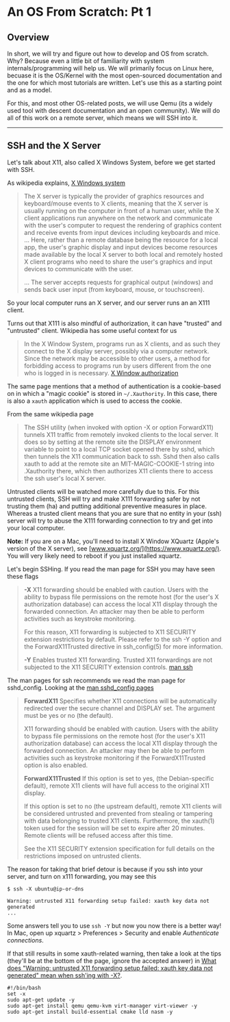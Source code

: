 # An OS From Scratch: Pt 1

## Overview

In short, we will try and figure out how to develop and OS from scratch.
Why? Because even a little bit of familiarity with system internals/programming will help us.
We will primarily focus on Linux here, becuase it is the OS/Kernel with the most open-sourced documentation and the
one for which most tutorials are written.
Let's use this as a starting point and as a model.

For this, and most other OS-related posts, we will use Qemu (its a widely used tool with descent documentation and an open community).
We will do all of this work on a remote server, which means we will SSH into it.

---

## SSH and the X Server

Let's talk about X11, also called X Windows System, before we get started with SSH.

As wikipedia explains, [X Windows system](https://en.wikipedia.org/wiki/X_Window_System)
> The X server is typically the provider of graphics resources and keyboard/mouse events to X clients, meaning that
> the X server is usually running on the computer in front of a human user, while the X client applications run anywhere
> on the network and communicate with the user's computer to request the rendering of graphics content and receive events from input devices including keyboards and mice.
> ...
> Here, rather than a remote database being the resource for a local app, the user's graphic display and input devices become
> resources made available by the local X server to both local and remotely hosted X client programs who need to share the user's graphics and input devices to communicate with the user.
>
> ...
> The server accepts requests for graphical output (windows) and sends back user input (from keyboard, mouse, or touchscreen).

So your local computer runs an X server, and our server runs an an X111 client.

Turns out that X111 is also mindful of authorization, it can have "trusted" and "untrusted" client.
Wikipedia has some useful context for us
> In the X Window System, programs run as X clients, and as such they connect to the X display server, possibly via a computer network.
> Since the network may be accessible to other users, a method for forbidding access to programs run by users different from the one who is logged in is necessary.
> [X Window authorization](https://en.wikipedia.org/wiki/X_Window_authorization)

The same page mentions that a method of authentication is a cookie-based on in which a "magic cookie" is stored in `~/.Xauthority`.
In this case, there is also a `xauth` application which is used to access the cookie.

From the same wikipedia page
> The SSH utility (when invoked with option -X or option ForwardX11) tunnels X11 traffic from remotely invoked clients to the local server.
> It does so by setting at the remote site the DISPLAY environment variable to point to a local TCP socket opened there by sshd,
> which then tunnels the X11 communication back to ssh. Sshd then also calls xauth to add at the remote site an MIT-MAGIC-COOKIE-1
> string into .Xauthority there, which then authorizes X11 clients there to access the ssh user's local X server.

Untrusted clients will be watched more carefully due to this.
For this untrusted clients, SSH will try and make X111 forwarding safer by not trusting them (ha) and putting additional preventive measures in place.
Whereas a trusted client means that you are sure that no entity in your (ssh) server will try to abuse the X111 forwarding connection to try and get into
your local computer.


**Note:** If you are on a Mac, you'll need to install X Window XQuartz (Apple's version of the X server), see [www.xquartz.org/](https://www.xquartz.org/).
You will very likely need to reboot if you just installed xquartz.

Let's begin SSHing.
If you read the man page for SSH you may have seen these flags
> **-X**
> X11 forwarding should be enabled with caution. Users with the ability to bypass file permissions on the remote host
> (for the user's X authorization database) can access the local X11 display through the forwarded connection.
> An attacker may then be able to perform activities such as keystroke monitoring.
>
> For this reason, X11 forwarding is subjected to X11 SECURITY extension restrictions by default.
> Please refer to the ssh -Y option and the ForwardX11Trusted directive in ssh_config(5) for more information.
>
> **-Y**
> Enables trusted X11 forwarding. Trusted X11 forwardings are not subjected to the X11 SECURITY extension controls.
> [man ssh](https://manpages.debian.org/buster/openssh-client/ssh.1.en.html#Y)


The man pages for ssh recommends we read the man page for sshd_config.
Looking at the [man sshd_config pages](https://manpages.debian.org/buster/openssh-client/ssh_config.5.en.html#ForwardX11)
> **ForwardX11**
>   Specifies whether X11 connections will be automatically redirected over the secure channel and DISPLAY set. The argument must be yes or no (the default).
>
>   X11 forwarding should be enabled with caution. Users with the ability to bypass file permissions on the remote host
>   (for the user's X11 authorization database) can access the local X11 display through the forwarded connection.
>   An attacker may then be able to perform activities such as keystroke monitoring if the ForwardX11Trusted option is also enabled.
>
> **ForwardX11Trusted**
>   If this option is set to yes, (the Debian-specific default), remote X11 clients will have full access to the original X11 display.
>
>   If this option is set to no (the upstream default), remote X11 clients will be considered untrusted and prevented from stealing
>   or tampering with data belonging to trusted X11 clients. Furthermore, the xauth(1) token used for the session will be set to expire after 20 minutes.
>   Remote clients will be refused access after this time.
>
>   See the X11 SECURITY extension specification for full details on the restrictions imposed on untrusted clients.


The reason for taking that brief detour is because if you ssh into your server, and turn on x111 forwarding, you may see this
```
$ ssh -X ubuntu@ip-or-dns

Warning: untrusted X11 forwarding setup failed: xauth key data not generated
...
```

Some answers tell you to use `ssh -Y` but now you now there is a better way!
In Mac, open up xquartz > Preferences > Security and enable _Authenticate connections_.

If that still results in some xauth-related warning, then take a look at the tips (they'll be at the bottom of the page, ignore the accepted answer) in
[What does "Warning: untrusted X11 forwarding setup failed: xauth key data not generated" mean when ssh'ing with -X?](https://serverfault.com/questions/273847/what-does-warning-untrusted-x11-forwarding-setup-failed-xauth-key-data-not-ge).


```
#!/bin/bash
set -x
sudo apt-get update -y
sudo apt-get install qemu qemu-kvm virt-manager virt-viewer -y
sudo apt-get install build-essential cmake lld nasm -y
```
